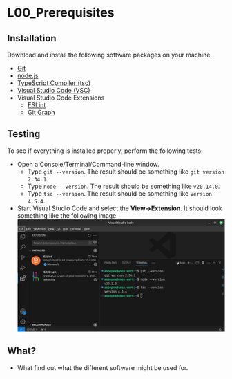 # L00_Prerequisites

## Installation

Download and install the following software packages on your machine.

- [Git](http://www.git-scm.com/)
- [node.js](https://nodejs.org/)
- [TypeScript Compiler (tsc)](https://www.typescriptlang.org/)
- [Visual Studio Code (VSC)](https://code.visualstudio.com/)
- Visual Studio Code Extensions
  - [ESLint](https://marketplace.visualstudio.com/items?itemName=dbaeumer.vscode-eslint)
  - [Git Graph](https://marketplace.visualstudio.com/items?itemName=mhutchie.git-graph)

## Testing

To see if everything is installed properly, perform the following tests:

- Open a Console/Terminal/Command-line window.
  - Type `git --version`. The result should be something like `git version 2.34.1`.
  - Type `node --version`. The result should be something like `v20.14.0`.
  - Type `tsc --version`. The result should be something like `Version 4.5.4`.
- Start Visual Studio Code and select the **View->Extension**. It should look something like the following image. ![Visual Studio Code Extensions](img/vsc-done.png)

## What?

- What find out what the different software might be used for.
